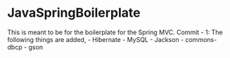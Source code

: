 # JavaSpringBoilerplate
This is meant to be for the boilerplate for the Spring MVC.
Commit - 1: 
    The following things are added,
    - Hibernate
    - MySQL
    - Jackson
    - commons-dbcp
    - gson
 
